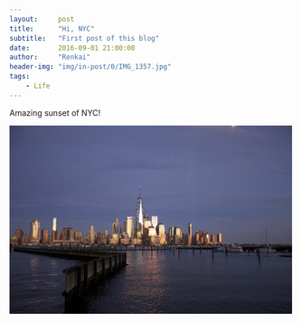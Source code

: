 ```yaml
---
layout:     post
title:      "Hi, NYC"
subtitle:   "First post of this blog"
date:       2016-09-01 21:00:00
author:     "Renkai"
header-img: "img/in-post/0/IMG_1357.jpg"
tags:
    - Life
---
```



Amazing sunset of NYC!

<img width="500px" src="/img/in-post/0/IMG_1361.jpg">
